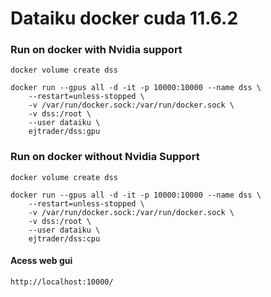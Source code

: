 # Dataiku docker cuda 11.6.2


### Run on docker with Nvidia support


```
docker volume create dss

docker run --gpus all -d -it -p 10000:10000 --name dss \
    --restart=unless-stopped \
    -v /var/run/docker.sock:/var/run/docker.sock \
    -v dss:/root \
    --user dataiku \
    ejtrader/dss:gpu

```

### Run on docker without Nvidia Support



```
docker volume create dss

docker run --gpus all -d -it -p 10000:10000 --name dss \
    --restart=unless-stopped \
    -v /var/run/docker.sock:/var/run/docker.sock \
    -v dss:/root \
    --user dataiku \
    ejtrader/dss:cpu

```

#### Acess web gui

```
http://localhost:10000/

```